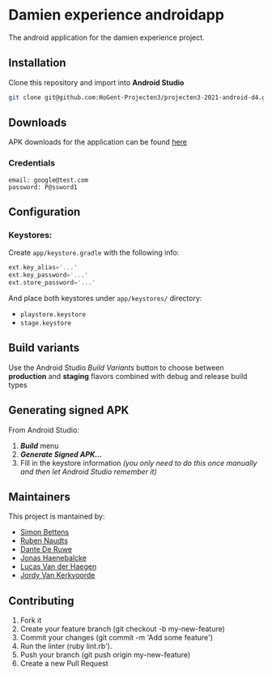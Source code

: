 # Damien experience androidapp 

The android application for the damien experience project.

## Installation
Clone this repository and import into **Android Studio**
```bash
git clone git@github.com:HoGent-Projecten3/projecten3-2021-android-d4.git
```
## Downloads
APK downloads for the application can be found [here](https://damienexperience.vankerkvoorde.me/)

### Credentials
```
email: google@test.com
password: P@ssword1
```

## Configuration
### Keystores:
Create `app/keystore.gradle` with the following info:
```gradle
ext.key_alias='...'
ext.key_password='...'
ext.store_password='...'
```
And place both keystores under `app/keystores/` directory:
- `playstore.keystore`
- `stage.keystore`


## Build variants
Use the Android Studio *Build Variants* button to choose between **production** and **staging** flavors combined with debug and release build types


## Generating signed APK
From Android Studio:
1. ***Build*** menu
2. ***Generate Signed APK...***
3. Fill in the keystore information *(you only need to do this once manually and then let Android Studio remember it)*

## Maintainers
This project is mantained by:
* [Simon Bettens](https://github.com/simonbettens)
* [Ruben Naudts](https://github.com/NaudtsRuben)
* [Dante De Ruwe](https://github.com/dantederuwe-hogent)
* [Jonas Haenebalcke](https://github.com/JonasHaenebalcke)
* [Lucas Van der Haegen](https://github.com/LucasVanderHaegen)
* [Jordy Van Kerkvoorde](https://github.com/JordyVanKerkvoorde)


## Contributing

1. Fork it
2. Create your feature branch (git checkout -b my-new-feature)
3. Commit your changes (git commit -m 'Add some feature')
4. Run the linter (ruby lint.rb').
5. Push your branch (git push origin my-new-feature)
6. Create a new Pull Request

